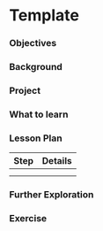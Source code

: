 # Template

### Objectives

### Background

### Project

### What to learn

### Lesson Plan

| Step | Details |
| --- | --- |
|  |  |
|  |  |

### Further Exploration

### Exercise
